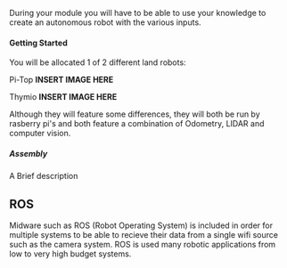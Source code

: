 During your module you will have to be able to use your knowledge to create an autonomous robot with the various inputs.

#### Getting Started
You will be allocated 1 of 2 different land robots:

Pi-Top 
  **INSERT IMAGE HERE**

 Thymio 
  **INSERT IMAGE HERE** 
  
Although they will feature some differences, they will both be run by rasberry pi's and both feature a combination of Odometry, LIDAR and computer vision. 

##### Assembly 

A Brief description


## ROS 

Midware such as ROS (Robot Operating System) is included in order for multiple systems to be able to recieve their data from a single wifi source such as the camera system. ROS is used many robotic applications from low to very high budget systems.
